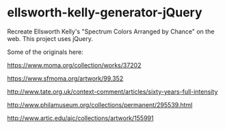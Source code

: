 # ellsworth-kelly-generator-jQuery
Recreate Ellsworth Kelly's "Spectrum Colors Arranged by Chance" on the web. This project uses jQuery.


Some of the originals here:

https://www.moma.org/collection/works/37202

https://www.sfmoma.org/artwork/99.352

http://www.tate.org.uk/context-comment/articles/sixty-years-full-intensity

http://www.philamuseum.org/collections/permanent/295539.html

http://www.artic.edu/aic/collections/artwork/155991

